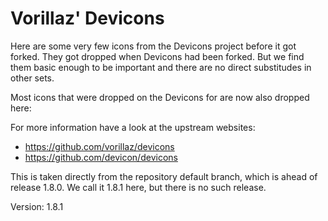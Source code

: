 # Vorillaz' Devicons

Here are some very few icons from the Devicons project before it got forked.
They got dropped when Devicons had been forked. But we find them basic enough
to be important and there are no direct substitudes in other sets.

Most icons that were dropped on the Devicons for are now also dropped here:

For more information have a look at the upstream websites:
* https://github.com/vorillaz/devicons
* https://github.com/devicon/devicons

This is taken directly from the repository default branch, which is ahead of release 1.8.0.
We call it 1.8.1 here, but there is no such release.

Version: 1.8.1
